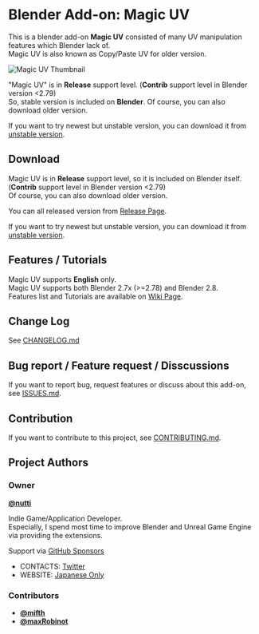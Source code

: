 # Blender Add-on: Magic UV

This is a blender add-on **Magic UV** consisted of many UV manipulation features which Blender lack of.  
Magic UV is also known as Copy/Paste UV for older version.

![Magic UV Thumbnail](https://raw.githubusercontent.com/wiki/nutti/Magic-UV/images/magic_uv_thumbnail.png)

"Magic UV" is in **Release** support level. (**Contrib** support level in Blender version <2.79)  
So, stable version is included on **Blender**.
Of course, you can also download older version.

If you want to try newest but unstable version, you can download it from [unstable version](https://github.com/nutti/Magic-UV/archive/develop.zip).


## Download

Magic UV is in **Release** support level, so it is included on Blender itself. (**Contrib** support level in Blender version <2.79)  
Of course, you can also download older version.

You can all released version from [Release Page](https://github.com/nutti/Magic-UV/releases).

If you want to try newest but unstable version, you can download it from [unstable version](https://github.com/nutti/Magic-UV/archive/develop.zip).


## Features / Tutorials

Magic UV supports **English** only.  
Magic UV supports both Blender 2.7x (>=2.78) and Blender 2.8.  
Features list and Tutorials are available on [Wiki Page](https://github.com/nutti/Magic-UV/wiki/Tutorial).


## Change Log

See [CHANGELOG.md](CHANGELOG.md)


## Bug report / Feature request / Disscussions

If you want to report bug, request features or discuss about this add-on, see [ISSUES.md](ISSUES.md).


## Contribution

If you want to contribute to this project, see [CONTRIBUTING.md](CONTRIBUTING.md).


## Project Authors


### Owner

[**@nutti**](https://github.com/nutti)

Indie Game/Application Developer.  
Especially, I spend most time to improve Blender and Unreal Game Engine via providing the extensions.

Support via [GitHub Sponsors](https://github.com/sponsors/nutti)

* CONTACTS: [Twitter](https://twitter.com/nutti__)
* WEBSITE: [Japanese Only](https://colorful-pico.net/)


### Contributors

* [**@mifth**](https://github.com/mifth)
* [**@maxRobinot**](https://github.com/maxRobinot)
